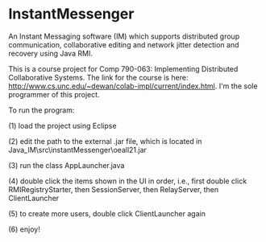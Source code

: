 InstantMessenger
================

An Instant Messaging software (IM) which supports distributed group communication, collaborative editing and network jitter detection and recovery using Java RMI.

This is a course project for Comp 790-063: Implementing Distributed Collaborative Systems. The link for the course is here: http://www.cs.unc.edu/~dewan/colab-impl/current/index.html. I'm the sole programmer of this project.

To run the program: 

(1) load the project using Eclipse 

(2) edit the path to the external .jar file, which is located in Java_IM\src\instantMessenger\oeall21.jar

(3) run the class AppLauncher.java 

(4) double click the items shown in the UI in order, i.e., first double click RMIRegistryStarter, then SessionServer, then RelayServer, then ClientLauncher 

(5) to create more users, double click ClientLauncher again 

(6) enjoy! 
